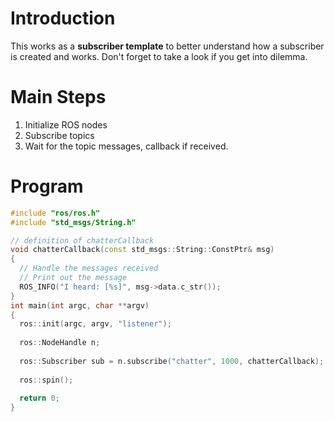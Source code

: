 # Introduction
This works as a **subscriber template** to better understand how a subscriber is created and works. Don't forget to take a look if you get into dilemma.

# Main Steps
1. Initialize ROS nodes
2. Subscribe topics
3. Wait for the topic messages, callback if received.

# Program
```C++
#include "ros/ros.h"
#include "std_msgs/String.h"

// definition of chatterCallback
void chatterCallback(const std_msgs::String::ConstPtr& msg)
{
  // Handle the messages received
  // Print out the message 
  ROS_INFO("I heard: [%s]", msg->data.c_str());
}
int main(int argc, char **argv)
{
  ros::init(argc, argv, "listener");
  
  ros::NodeHandle n;
  
  ros::Subscriber sub = n.subscribe("chatter", 1000, chatterCallback);
  
  ros::spin();
  
  return 0;
}
```
